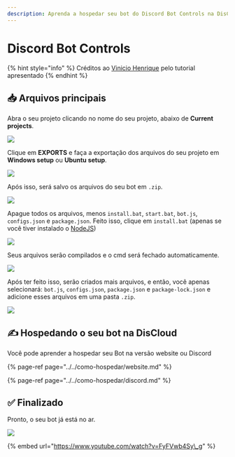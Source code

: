 ```yaml
---
description: Aprenda a hospedar seu bot do Discord Bot Controls na DisCloud
---
```


# Discord Bot Controls

{% hint style="info" %}
Créditos ao [Vinicio Henrique](https://steempeak.com/@viniciotricolor) pelo tutorial apresentado
{% endhint %}

## 📥 Arquivos principais

Abra o seu projeto clicando no nome do seu projeto, abaixo de **Current projects**.

![](../../../.gitbook/assets/image%20%2843%29.png)



Clique em **EXPORTS** e faça a exportação dos arquivos do seu projeto em **Windows setup** ou **Ubuntu setup**.

![](../../../.gitbook/assets/image%20%2826%29.png)



Após isso, será salvo os arquivos do seu bot em `.zip`.

![](../../../.gitbook/assets/image%20%2841%29.png)



Apague todos os arquivos, menos `install.bat`, `start.bat`, `bot.js`, `configs.json` e `package.json`. Feito isso, clique em `install.bat` \(apenas se você tiver instalado o [NodeJS](https://nodejs.org/dist/v10.16.3/node-v10.16.3-x86.msi)\)

![](../../../.gitbook/assets/image%20%2830%29.png)



Seus arquivos serão compilados e o cmd será fechado automaticamente.

![](../../../.gitbook/assets/image%20%2817%29.png)

  
Após ter feito isso, serão criados mais arquivos, e então, você apenas selecionará: `bot.js`, `configs.json`, `package.json` e `package-lock.json` e adicione esses arquivos em uma pasta `.zip`.

![](../../../.gitbook/assets/image%20%289%29.png)

## ✍ Hospedando o seu bot na DisCloud

Você pode aprender a hospedar seu Bot na versão website ou Discord

{% page-ref page="../../como-hospedar/website.md" %}

{% page-ref page="../../como-hospedar/discord.md" %}

## ✅ Finalizado

Pronto, o seu bot já está no ar.

![](../../../.gitbook/assets/image%20%288%29.png)

{% embed url="https://www.youtube.com/watch?v=FyFVwb4Sy\_g" %}



